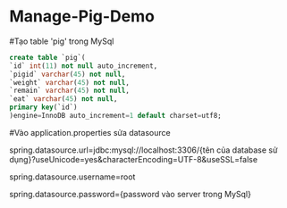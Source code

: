 # Manage-Pig-Demo
#Tạo table 'pig' trong MySql
```sql
create table `pig`(
`id` int(11) not null auto_increment,
`pigid` varchar(45) not null,
`weight` varchar(45) not null,
`remain` varchar(45) not null,
`eat` varchar(45) not null,
primary key(`id`)
)engine=InnoDB auto_increment=1 default charset=utf8;
```

#Vào application.properties sửa datasource

spring.datasource.url=jdbc:mysql://localhost:3306/{tên của database sử dụng}?useUnicode=yes&characterEncoding=UTF-8&useSSL=false

spring.datasource.username=root

spring.datasource.password={password vào server trong MySql}

